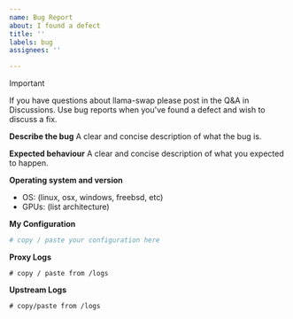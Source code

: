 ```yaml
---
name: Bug Report
about: I found a defect
title: ''
labels: bug
assignees: ''

---
```

> [!IMPORTANT]
> If you have questions about llama-swap please post in the Q&A in Discussions. Use bug reports when you've found a defect and wish to discuss a fix.

**Describe the bug**
A clear and concise description of what the bug is.

**Expected behaviour**
A clear and concise description of what you expected to happen.

**Operating system and version**

- OS: (linux, osx, windows, freebsd, etc)
- GPUs: (list architecture)

**My Configuration**

```yaml
# copy / paste your configuration here
```

**Proxy Logs**

```
# copy / paste from /logs
```

**Upstream Logs**

```
# copy/paste from /logs
```

